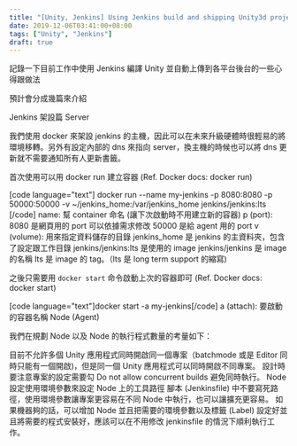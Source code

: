 ```yaml
---
title: "[Unity, Jenkins] Using Jenkins build and shipping Unity3d project to Google Play, App Store, Mac App Store and Steam (1)"
date: 2019-12-06T03:41:00+08:00
tags: ["Unity", "Jenkins"]
draft: true
---
```


記錄一下目前工作中使用 Jenkins 編譯 Unity 並自動上傳到各平台後台的一些心得跟做法

預計會分成幾篇來介紹

Jenkins 架設篇
Server

我們使用 docker 來架設 jenkins 的主機，因此可以在未來升級硬體時很輕易的將環境移轉。另外有設定內部的 dns 來指向 server，換主機的時候也可以將 dns 更新就不需要通知所有人更新書籤。

首次使用可以用 docker run 建立容器 (Ref. Docker docs: docker run)

[code language="text"]
docker run
--name my-jenkins
-p 8080:8080
-p 50000:50000
-v ~/jenkins_home:/var/jenkins_home
jenkins/jenkins:lts
[/code]
name: 幫 container 命名 (讓下次啟動時不用建立新的容器)
p (port):
8080 是網頁用的 port 可以依據需求修改
50000 是給 agent 用的 port
v (volume): 用來指定資料儲存的目錄
jenkins_home 是 jenkins 的主資料夾，包含了設定跟工作目錄
jenkins/jenkins:lts 是使用的 image
jenkins/jenkins 是 image 的名稱
lts 是 image 的 tag。（lts 是 long term support 的縮寫)

之後只需要用 `docker start` 命令啟動上次的容器即可 (Ref. Docker docs: docker start)

[code language="text"]docker start -a my-jenkins[/code]
a (attach): 要啟動的容器名稱
Node (Agent)

我們在規劃 Node 以及 Node 的執行程式數量的考量如下：

目前不允許多個 Unity 應用程式同時開啟同一個專案（batchmode 或是 Editor 同時只能有一個開啟)，但是同一個 Unity 應用程式可以同時開啟不同專案。
設計時要注意專案的設定需要勾 Do not allow concurrent builds 避免同時執行。
Node 設定使用環境參數來設定 Node 上的工具路徑
腳本 (Jenkinsfile) 中不要寫死路徑，使用環境參數讓專案更容易在不同 Node 中執行，也可以讓擴充更容易。
如果機器夠的話，可以增加 Node 並且把需要的環境參數以及標籤 (Label) 設定好並且將需要的程式安裝好，應該可以在不用修改 jenkinsfile 的情況下順利執行工作。